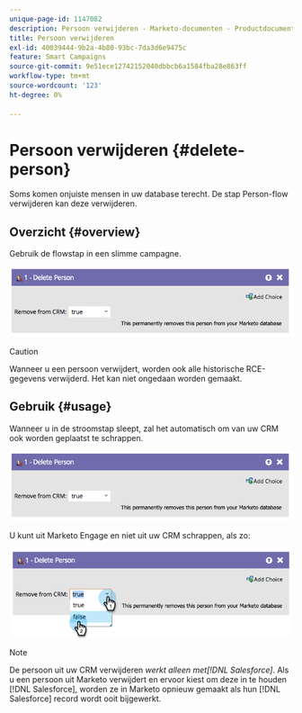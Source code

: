 ```yaml
---
unique-page-id: 1147082
description: Persoon verwijderen - Marketo-documenten - Productdocumentatie
title: Persoon verwijderen
exl-id: 40039444-9b2a-4b80-93bc-7da3d6e9475c
feature: Smart Campaigns
source-git-commit: 9e51ece12742152040dbbcb6a1584fba28e863ff
workflow-type: tm+mt
source-wordcount: '123'
ht-degree: 0%

---
```


# Persoon verwijderen {#delete-person}

Soms komen onjuiste mensen in uw database terecht. De stap Person-flow verwijderen kan deze verwijderen.

## Overzicht {#overview}

Gebruik de flowstap in een slimme campagne.

![](assets/one-4.png)

>[!CAUTION]
>
>Wanneer u een persoon verwijdert, worden ook alle historische RCE-gegevens verwijderd. Het kan niet ongedaan worden gemaakt.

## Gebruik {#usage}

Wanneer u in de stroomstap sleept, zal het automatisch om van uw CRM ook worden geplaatst te schrappen.

![](assets/two-4.png)

U kunt uit Marketo Engage en niet uit uw CRM schrappen, als zo:

![](assets/three-3.png)

>[!NOTE]
>
>De persoon uit uw CRM verwijderen _werkt alleen met[!DNL Salesforce]_. Als u een persoon uit Marketo verwijdert en ervoor kiest om deze in te houden [!DNL Salesforce], worden ze in Marketo opnieuw gemaakt als hun [!DNL Salesforce] record wordt ooit bijgewerkt.
